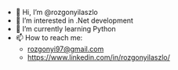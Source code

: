 - 👋 Hi, I’m @rozgonyilaszlo
- 👀 I’m interested in .Net development
- 🌱 I’m currently learning Python
- 📫 How to reach me:
  - rozgonyi97@gmail.com
  - https://www.linkedin.com/in/rozgonyilaszlo/

<!---
rozgonyilaszlo/rozgonyilaszlo is a ✨ special ✨ repository because its `README.md` (this file) appears on your GitHub profile.
You can click the Preview link to take a look at your changes.
--->
